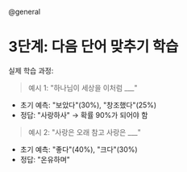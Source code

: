 @general

# 3단계: 다음 단어 맞추기 학습

실제 학습 과정:

> 예시 1: "하나님이 세상을 이처럼 \_\_\_"

- 초기 예측: "보았다"(30%), "창조했다"(25%)
- 정답: "사랑하사" → 확률 90%가 되어야 함

> 예시 2: "사랑은 오래 참고 사랑은 \_\_\_"

- 초기 예측: "좋다"(40%), "크다"(30%)
- 정답: "온유하며"

